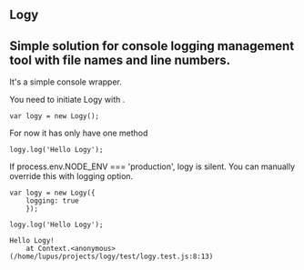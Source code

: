 Logy
---

Simple solution for console logging management tool with file names and line numbers.
---------------------------------------------------



It's a simple console wrapper.

You need to initiate Logy with .

    var logy = new Logy();


For now it has only have one method

    logy.log('Hello Logy');



If process.env.NODE_ENV === 'production', logy is silent. You can manually override this with logging option.

    var logy = new Logy({
        logging: true
        });

    logy.log('Hello Logy');

    Hello Logy!
        at Context.<anonymous> (/home/lupus/projects/logy/test/logy.test.js:8:13)
